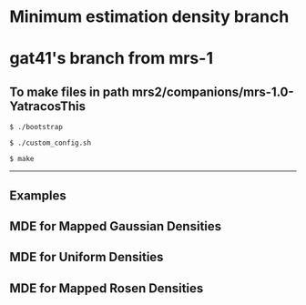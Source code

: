 # Minimum estimation density branch

# gat41's branch from mrs-1

## To make files in path mrs2/companions/mrs-1.0-YatracosThis

```%sh
$ ./bootstrap

$ ./custom_config.sh

$ make
```
--------------------------------------------
## Examples

## MDE for Mapped Gaussian Densities

## MDE for Uniform Densities

## MDE for Mapped Rosen Densities
